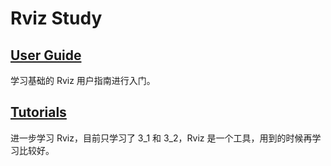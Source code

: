 # Rviz Study
## [User Guide](http://wiki.ros.org/rviz/UserGuide)
学习基础的 Rviz 用户指南进行入门。
## [Tutorials](http://wiki.ros.org/rviz)
进一步学习 Rviz，目前只学习了 3_1 和 3_2，Rviz 是一个工具，用到的时候再学习比较好。